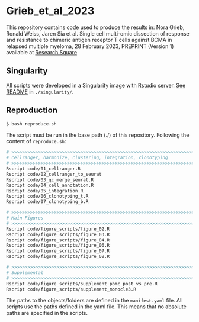 # Grieb_et_al_2023

This repository contains code used to produce the results in: Nora Grieb, Ronald Weiss, Jaren Sia et al. Single cell multi-omic dissection of response and resistance to chimeric antigen receptor T cells against BCMA in relapsed multiple myeloma, 28 February 2023, PREPRINT (Version 1) available at [Research Square](https://doi.org/10.21203/rs.3.rs-2626343/v1)

## Singularity

All scripts were developed in a Singularity image with Rstudio server. [See README](singularity/rstudio_server/) in `./singularity/`. 

## Reproduction

``` sh
$ bash reproduce.sh
```

The script must be run in the base path (./) of this repository. Following the content of `reproduce.sh`:

``` sh
# >>>>>>>>>>>>>>>>>>>>>>>>>>>>>>>>>>>>>>>>>>>>>>>>>>>>>>>>>>>>>>>>>>>>>>>>>>>>>>
# cellranger, harmonize, clustering, integration, clonotyping
# >>>>>>>>>>>>>>>>>>>>>>>>>>>>>>>>>>>>>>>>>>>>>>>>>>>>>>>>>>>>>>>>>>>>>>>>>>>>>>
Rscript code/01_cellranger.R
Rscript code/02_cellranger_to_seurat
Rscript code/03_qc_merge_seurat.R
Rscript code/04_cell_annotation.R
Rscript code/05_integration.R
Rscript code/06_clonotyping_t.R
Rscript code/07_clonotyping_b.R

# >>>>>>>>>>>>>>>>>>>>>>>>>>>>>>>>>>>>>>>>>>>>>>>>>>>>>>>>>>>>>>>>>>>>>>>>>>>>>>
# Main Figures
# >>>>>>>>>>>>>>>>>>>>>>>>>>>>>>>>>>>>>>>>>>>>>>>>>>>>>>>>>>>>>>>>>>>>>>>>>>>>>>
Rscript code/figure_scripts/figure_02.R
Rscript code/figure_scripts/figure_03.R
Rscript code/figure_scripts/figure_04.R
Rscript code/figure_scripts/figure_06.R
Rscript code/figure_scripts/figure_07.R
Rscript code/figure_scripts/figure_08.R

# >>>>>>>>>>>>>>>>>>>>>>>>>>>>>>>>>>>>>>>>>>>>>>>>>>>>>>>>>>>>>>>>>>>>>>>>>>>>>>
# Supplemental
# >>>>>>>>>>>>>>>>>>>>>>>>>>>>>>>>>>>>>>>>>>>>>>>>>>>>>>>>>>>>>>>>>>>>>>>>>>>>>>
Rscript code/figure_scripts/supplement_pbmc_post_vs_pre.R
Rscript code/figure_scripts/supplement_monocle3.R
```

The paths to the objects/folders are defined in the `manifest.yaml` file. All scripts use the paths defined in the yaml file. This means that no absolute paths are specified in the scripts.

